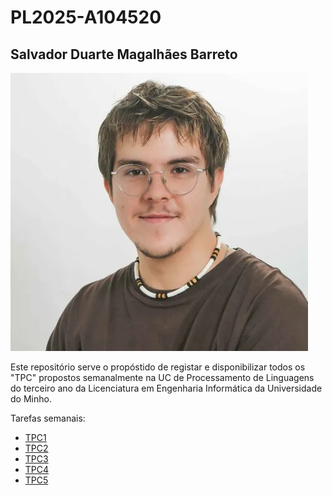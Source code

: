 # PL2025-A104520
## Salvador Duarte Magalhães Barreto
![Alt text](image.png)

Este repositório serve o propóstido de registar e disponibilizar todos os "TPC" propostos semanalmente na UC de Processamento de Linguagens do terceiro ano da Licenciatura em Engenharia Informática da Universidade do Minho.

Tarefas semanais:
- [TPC1](https://github.com/R7ptide/PL2025-A104520/tree/main/TPC1)
- [TPC2](https://github.com/R7ptide/PL2025-A104520/tree/main/TPC2)
- [TPC3](https://github.com/R7ptide/PL2025-A104520/tree/main/TPC3)
- [TPC4](https://github.com/R7ptide/PL2025-A104520/tree/main/TPC4)
- [TPC5](https://github.com/R7ptide/PL2025-A104520/tree/main/TPC5)
